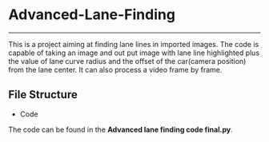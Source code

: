 # Advanced-Lane-Finding
----
This is a project aiming at finding lane lines in imported images. The code is capable of taking an image and out put image with lane line
highlighted plus the value of lane curve radius and the offset of the car(camera position) from the lane center. It can also process a video
frame by frame.

## File Structure
- Code

The code can be found in the **Advanced lane finding code final.py**.


